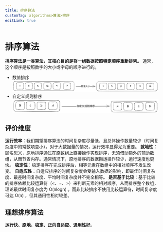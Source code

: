 ```yaml
---
title: 排序算法
customTag: algorithms>算法>排序
editLink: true
---
```


# 排序算法

**排序算法是一类算法，其核心目的是将一组数据按照特定顺序重新排列。** 通常，这个顺序是按照数字的大小或字母的顺序进行的。
- 数值排序
![image.png](https://raw.githubusercontent.com/hua-bang/assert-store/master/20240418081844.png)
- 自定义规则排序
![](https://raw.githubusercontent.com/hua-bang/assert-store/master/20240418081925.png)
## 评价维度
**运行效率**：我们期望排序算法的时间复杂度尽量低，且总体操作数量较少（时间复杂度中的常数项变小）。对于大数据量的情况，运行效率显得尤为重要。
**就地性**：顾名思义，原地排序通过在原数组上直接操作实现排序，无须借助额外的辅助数组，从而节省内存。通常情况下，原地排序的数据搬运操作较少，运行速度也更快。
**稳定性**：稳定排序在完成排序后，相等元素在数组中的相对顺序不发生改变。
**自适应性**：自适应排序的时间复杂度会受输入数据的影响，即最佳时间复杂度、最差时间复杂度、平均时间复杂度并不完全相等。
**是否基于比较**：基于比较的排序依赖比较运算符（<、=、>）来判断元素的相对顺序，从而排序整个数组，理论最优时间复杂度为 O(nlog⁡n) 。而非比较排序不使用比较运算符，时间复杂度可达 O(n) ，但其通用性相对较差。

## 理想排序算法
**运行快、原地、稳定、正向自适应、通用性好**。